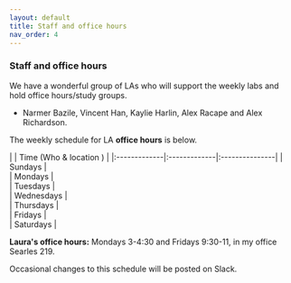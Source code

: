 ```yaml
---
layout: default 
title: Staff and office hours 
nav_order: 4
---
```



### Staff and office hours



We have a wonderful group of LAs who will support the weekly labs and hold office hours/study groups.  
 
- Narmer Bazile, Vincent Han, Kaylie Harlin, Alex Racape and Alex
   Richardson.



The weekly schedule for LA **office hours**  is below. 


|              |   Time  (Who & location )  |
|:-------------|:-------------|:---------------|
| Sundays      |  
| Mondays      |  
| Tuesdays     |  
| Wednesdays   |  
| Thursdays    |  
| Fridays      |  
| Saturdays    |  


__Laura's office hours:__ Mondays 3-4:30 and Fridays 9:30-11, in my office Searles 219.


Occasional changes to this schedule  will be posted on Slack. 